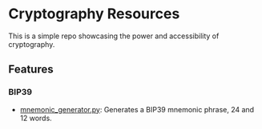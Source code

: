 # Cryptography Resources

This is a simple repo showcasing the power and accessibility of cryptography.

## Features

### BIP39

- [mnemonic_generator.py](./BIP39/mnemonic_generator.py): Generates a BIP39 mnemonic phrase, 24 and 12 words.
